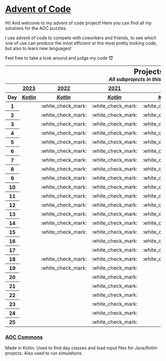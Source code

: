 # [Advent of Code](https://adventofcode.com/about)

Hi! And welcome to my advent of code project! Here you can find all my solutions for the AOC puzzles.

I use advent of code to compete with coworkers and friends, to see which one of use can produce the most efficient or
the most pretty looking code, but also to learn new languages!

Feel free to take a look around and judge my code :smiling_imp:

<table>
<thead>
<tr>
<th colspan="7" style="text-align: center">
<h2 style="padding: 0; margin: 0">Projects</h2>
<i>All subprojects in this repository.</i>
</th>
</tr>

<tr style="text-align: center">
<th></th>
<th><a href="https://adventofcode.com/2023">2023</a></th>
<th><a href="https://adventofcode.com/2022">2022</a></th>
<th><a href="https://adventofcode.com/2021">2021</a></th>
<th colspan="2"><a href="https://adventofcode.com/2020">2020</a></th>
<th><a href="https://adventofcode.com/2015">2015</a></th>
</tr>

<tr>
<th>Day</th>
<th style="text-align: center"><a href="2023/kotlin"><i>Kotlin</i></a></th>
<th style="text-align: center"><a href="2022/kotlin"><i>Kotlin</i></a></th>
<th style="text-align: center"><a href="2021/kotlin"><i>Kotlin</i></a></th>
<th style="text-align: center"><a href="2020/kotlin"><i>Kotlin</i></a></th>
<th style="text-align: center"><a href="2020/lua"><i>Lua</i></a></th>
<th style="text-align: center"><a href="2015"><i>Java</i></a></th>
</tr>
</thead>

<tbody>
<tr>
<th>1</th>
<td></td>
<td>:white_check_mark:</td>
<td>:white_check_mark:</td>
<td>:white_check_mark:</td>
<td>:white_check_mark:</td>
<td>:white_check_mark:</td>
</tr>

<tr>
<th>2</th>
<td></td>
<td>:white_check_mark:</td>
<td>:white_check_mark:</td>
<td>:white_check_mark:</td>
<td>:white_check_mark:</td>
<td>:white_check_mark:</td>
</tr>

<tr>
<th>3</th>
<td></td>
<td>:white_check_mark:</td>
<td>:white_check_mark:</td>
<td>:white_check_mark:</td>
<td>:white_check_mark:</td>
<td>:white_check_mark:</td>
</tr>

<tr>
<th>4</th>
<td></td>
<td>:white_check_mark:</td>
<td>:white_check_mark:</td>
<td>:white_check_mark:</td>
<td>:white_check_mark:</td>
<td>:white_check_mark:</td>
</tr>

<tr>
<th>5</th>
<td></td>
<td>:white_check_mark:</td>
<td>:white_check_mark:</td>
<td>:white_check_mark:</td>
<td>:white_check_mark:</td>
<td>:white_check_mark:</td>
</tr>

<tr>
<th>6</th>
<td></td>
<td>:white_check_mark:</td>
<td>:white_check_mark:</td>
<td>:white_check_mark:</td>
<td>:white_check_mark:</td>
<td>:white_check_mark:</td>
</tr>

<tr>
<th>7</th>
<td></td>
<td>:white_check_mark:</td>
<td>:white_check_mark:</td>
<td>:white_check_mark:</td>
<td></td>
<td></td>
</tr>

<tr>
<th>8</th>
<td></td>
<td>:white_check_mark:</td>
<td>:white_check_mark:</td>
<td>:white_check_mark:</td>
<td></td>
<td></td>
</tr>

<tr>
<th>9</th>
<td></td>
<td>:white_check_mark:</td>
<td>:white_check_mark:</td>
<td>:white_check_mark:</td>
<td></td>
<td></td>
</tr>

<tr>
<th>10</th>
<td></td>
<td>:white_check_mark:</td>
<td>:white_check_mark:</td>
<td>:white_check_mark:</td>
<td></td>
<td></td>
</tr>

<tr>
<th>11</th>
<td></td>
<td>:white_check_mark:</td>
<td>:white_check_mark:</td>
<td>:white_check_mark:</td>
<td></td>
<td></td>
</tr>

<tr>
<th>12</th>
<td></td>
<td>:white_check_mark:</td>
<td>:white_check_mark:</td>
<td>:white_check_mark:</td>
<td></td>
<td></td>
</tr>

<tr>
<th>13</th>
<td></td>
<td>:white_check_mark:</td>
<td>:white_check_mark:</td>
<td>:white_check_mark:</td>
<td></td>
<td></td>
</tr>

<tr>
<th>14</th>
<td></td>
<td>:white_check_mark:</td>
<td>:white_check_mark:</td>
<td>:white_check_mark:</td>
<td></td>
<td></td>
</tr>

<tr>
<th>15</th>
<td></td>
<td>:white_check_mark:</td>
<td>:white_check_mark:</td>
<td>:white_check_mark:</td>
<td></td>
<td></td>
</tr>

<tr>
<th>16</th>
<td></td>
<td></td>
<td>:white_check_mark:</td>
<td>:white_check_mark:</td>
<td></td>
<td></td>
</tr>

<tr>
<th>17</th>
<td></td>
<td></td>
<td>:white_check_mark:</td>
<td>:white_check_mark:</td>
<td></td>
<td></td>
</tr>

<tr>
<th>18</th>
<td></td>
<td>:white_check_mark:</td>
<td>:white_check_mark:</td>
<td>:white_check_mark:</td>
<td></td>
<td></td>
</tr>

<tr>
<th>19</th>
<td></td>
<td>:white_check_mark:</td>
<td>:white_check_mark:</td>
<td></td>
<td></td>
<td></td>
</tr>

<tr>
<th>20</th>
<td></td>
<td></td>
<td>:white_check_mark:</td>
<td></td>
<td></td>
<td></td>
</tr>

<tr>
<th>21</th>
<td></td>
<td></td>
<td>:white_check_mark:</td>
<td></td>
<td></td>
<td></td>
</tr>

<tr>
<th>22</th>
<td></td>
<td></td>
<td>:white_check_mark:</td>
<td></td>
<td></td>
<td></td>
</tr>

<tr>
<th>23</th>
<td></td>
<td></td>
<td>:white_check_mark:</td>
<td></td>
<td></td>
<td></td>
</tr>

<tr>
<th>24</th>
<td></td>
<td></td>
<td>:white_check_mark:</td>
<td></td>
<td></td>
<td></td>
</tr>

<tr>
<th>25</th>
<td></td>
<td></td>
<td>:white_check_mark:</td>
<td></td>
<td></td>
<td></td>
</tr>
</tbody>
</table>

### [AOC Commons](aoc-commons)

Made in Kotlin. Used to find day classes and load input files for Java/Kotlin projects. Also used to run simulations.
